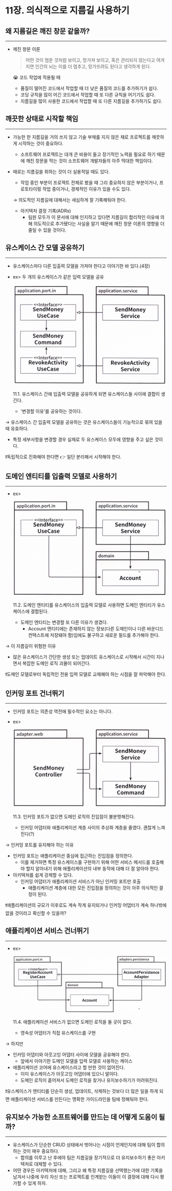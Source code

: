 # 11장. 의식적으로 지름길 사용하기

## 왜 지름길은 깨진 창문 같을까?

---

- 깨진 창문 이론
    
    > 어떤 것이 멈춘 것처럼 보이고, 망가져 보이고, 혹은 관리되지 않는다고 여겨지면 인간의 뇌는 이를 더 멈추고, 망가뜨려도 된다고 생각하게 된다.
    > 
    
    😭 코드 작업에 적용될 때
    
    - 품질이 떨어진 코드에서 작업할 때 더 낮은 품질의 코드를 추가하기가 쉽다.
    - 코딩 규칙을 많이 어긴 코드에서 작업할 때 또 다른 규칙을 어기기도 쉽다.
    - 지름길을 많이 사용한 코드에서 작업할 때 또 다른 지름길을 추가하기도 쉽다.

## 깨끗한 상태로 시작할 책임

---

- 가능한 한 지름길을 거의 쓰지 않고 기술 부채를 지지 않은 채로 프로젝트를 깨끗하게 시작하는 것이 중요하다.
    - 소프트웨어 프로젝트는 대개 큰 비용이 들고 장기적인 노력을 필요로 하기 때문에 깨진 창문을 막는 것이 소프트웨어 개발자들의 아주 막대한 책임이다.

- 때로는 지름길을 취하는 것이 더 실용적일 때도 있다.
    - 작업 중인 부분이 프로젝트 전체로 봤을 때 그리 중요하지 않은 부분이거나, 프로토타이핑 작업 중이거나, 경제적인 이유가 있을 수도 있다.
    
    → 의도적인 지름길에 대해서는 세심하게 잘 기록해둬야 한다.
    
    - 아키텍처 결정 기록(ADRs)
        - 팀원 모두가 이 문서에 대해 인지하고 있다면 지름길이 합리적인 이유에 의해 의도적으로 추가됐다는 사실을 알기 때문에 깨진 창문 이론의 영향을 더 줄일 수 있을 것이다.

## 유스케이스 간 모델 공유하기

---

- 유스케이스마다 다른 입출력 모델을 가져야 한다고 이야기한 바 있다.(4장)

- ex> 두 개의 유스케이스가 같은 입력 모델을 공유
    
    ![11.1. 유스케이스 간에 입출력 모델을 공유하게 되면 유스케이스들 사이에 결합이 생긴다.](./image/11/image.png)
    
    11.1. 유스케이스 간에 입출력 모델을 공유하게 되면 유스케이스들 사이에 결합이 생긴다.
    
    - '변경할 이유'를 공유하는 것이다.

→ 유스케이스 간 입출력 모델을 공유하는 것은 유스케이스들이 기능적으로 묶여 있을 때 유효하다.

- 특정 세부사항을 변경할 경우 실제로 두 유스케이스 모두에 영향을 주고 싶은 것이다.

❗독립적으로 진화해야 한다면 👉 일단 분리해서 시작해야 한다.

## 도메인 엔티티를 입출력 모델로 사용하기

---

- ex>
    
    ![11.2. 도메인 엔티티를 유스케이스의 입출력 모델로 사용하면 도메인 엔티티가 유스케이스에 결합된다.](./image/11/image%201.png)
    
    11.2. 도메인 엔티티를 유스케이스의 입출력 모델로 사용하면 도메인 엔티티가 유스케이스에 결합된다.
    
    - 도메인 엔티티는 변경할 또 다른 이유가 생겼다.
        - Account 엔티티에는 존재하지 않는 정보(다른 도메인이나 다른 바운디드 컨텍스트에 저장돼야 함)임에도 불구하고 새로운 필드를 추가해야 한다.

→ 이 지름길이 위험한 이유

- 많은 유스케이스가 간단한 생성 또는 업데이트 유스케이스로 시작해서 시간이 지나면서 복잡한 도메인 로직 괴물이 되어간다.

❗도메인 모델로부터 독립적인 전용 입력 모델로 교체해야 하는 시점을 잘 파악해야 한다.

## 인커밍 포트 건너뛰기

---

- 인커밍 포트는 의존성 역전에 필수적인 요소는 아니다.

- ex>
    
    ![11.3. 인커밍 포트가 없으면 도메인 로직의 진입점이 불분명해진다.](./image/11/image%202.png)
    
    11.3. 인커밍 포트가 없으면 도메인 로직의 진입점이 불분명해진다.
    
    - 인커밍 어댑터와 애플리케이션 계층 사이의 추상화 계층을 줄였다. 괜찮게 느껴진다(?)

→ 인커밍 포트를 유지해야 하는 이유

- 인커밍 포트는 애플리케이션 중심에 접근하는 진입점을 정의한다.
    - 이를 제거하면 특정 유스케이스를 구현하기 위해 어떤 서비스 메서드를 호출해야 할지 알아내기 위해 애플리케이션의 내부 동작에 대해 더 잘 알아야 한다.
- 아키텍처를 쉽게 강제할 수 있다.
    - 인커밍 어댑터가 애플리케이션 서비스가 아닌 인커밍 포트만 호출
        - 애플리케이션 계층에 대한 모든 진입점을 정의하는 것이 아주 의식적인 결정이 된다.

❗애플리케이션의 규모가 이후로도 계속 작게 유지되거나 인커밍 어댑터가 계속 하나밖에 없을 것이라고 확신할 수 있을까?

## 애플리케이션 서비스 건너뛰기

---

- ex>
    
    ![11.4. 애플리케이션 서비스가 없으면 도메인 로직을 둘 곳이 없다.](./image/11/image%203.png)
    
    11.4. 애플리케이션 서비스가 없으면 도메인 로직을 둘 곳이 없다.
    
    - 영속성 어댑터가 직접 유스케이스를 구현

→ 하지만

- 인커밍 어댑터와 아웃고잉 어댑터 사이에 모델을 공유해야 한다.
    - 앞에서 이야기한 도메인 모델을 입력 모델로 사용하는 케이스
- 애플리케이션 코어에 유스케이스라고 할 만한 것이 없어진다.
    - 이미 유스케이스가 아웃고잉 어댑터에 있으니 말이다.
    - 도메인 로직이 흩어져서 도메인 로직을 찾거나 유지보수하기가 어려워진다.

❗유스케이스가 엔티티를 단순히 생성, 업데이트, 삭제하는 것보다 더 많은 일을 하게 되면 애플리케이션 서비스를 만든다는 명확한 가이드라인을 팀에 정해둬야 한다.

## 유지보수 가능한 소프트웨어를 만드는 데 어떻게 도움이 될까?

---

- 유스케이스가 단순한 CRUD 상태에서 벗어나는 시점이 언제인지에 대해 팀이 합의하는 것이 매우 중요하다.
    - 합의를 이루고 난 후에야 팀은 지름길을 장기적으로 더 유지보수하기 좋은 아키텍처로 대체할 수 있다.
- 어떤 경우든 아키텍처에 대해, 그리고 왜 특정 지름길을 선택했는가에 대한 기록을 남겨서 나중에 우리 자신 또는 프로젝트를 인계받는 이들이 이 결정에 대해 다시 평가할 수 있게 하자.
